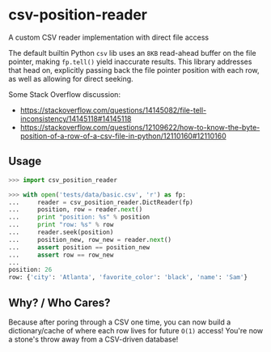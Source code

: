 # csv-position-reader

A custom CSV reader implementation with direct file access

The default builtin Python `csv` lib uses an `8KB` read-ahead buffer on the file pointer, making `fp.tell()` yield inaccurate results. This library addresses that head on, explicitly passing back the file pointer position with each row, as well as allowing for direct seeking.

Some Stack Overflow discussion:

- https://stackoverflow.com/questions/14145082/file-tell-inconsistency/14145118#14145118
- https://stackoverflow.com/questions/12109622/how-to-know-the-byte-position-of-a-row-of-a-csv-file-in-python/12110160#12110160

## Usage

```python
>>> import csv_position_reader

>>> with open('tests/data/basic.csv', 'r') as fp:
...     reader = csv_position_reader.DictReader(fp)
...     position, row = reader.next()
...     print "position: %s" % position
...     print "row: %s" % row
...     reader.seek(position)
...     position_new, row_new = reader.next()
...     assert position == position_new
...     assert row == row_new
... 
position: 26
row: {'city': 'Atlanta', 'favorite_color': 'black', 'name': 'Sam'}
```

## Why? / Who Cares?

Because after poring through a CSV one time, you can now build a dictionary/cache of where each row lives for future `O(1)` access! You're now a stone's throw away from a CSV-driven database!
